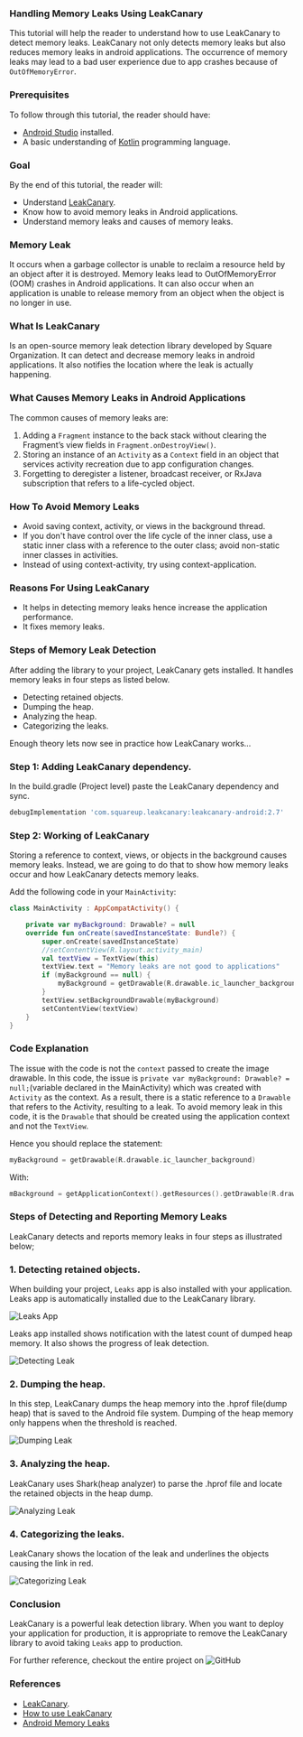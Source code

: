 ### Handling Memory Leaks Using LeakCanary

This tutorial will help the reader to understand how to use LeakCanary to detect memory leaks. LeakCanary not only detects memory leaks but also reduces memory leaks in android applications. The occurrence of memory leaks may lead to a bad user experience due to app crashes because of `OutOfMemoryError`.

### Prerequisites
To follow through this tutorial, the reader should have:

- [Android Studio](https://developer.android.com/studio) installed.
- A basic understanding of [Kotlin](https://kotlinlang.org/) programming language.

### Goal

By the end of this tutorial, the reader will:

- Understand [LeakCanary](https://square.github.io/leakcanary/).
- Know how to avoid memory leaks in Android applications.
- Understand memory leaks and causes of memory leaks.

### Memory Leak

It occurs when a garbage collector is unable to reclaim a resource held by an object after it is destroyed. Memory leaks lead to OutOfMemoryError (OOM) crashes in Android applications.
It can also occur when an application is unable to release memory from an object when the object is no longer in use.

### What Is LeakCanary

Is an open-source memory leak detection library developed by Square Organization. It can detect and decrease memory leaks in android applications. It also notifies the location where the leak is actually happening.

### What Causes Memory Leaks in Android Applications
The common causes of memory leaks are: 

1. Adding a `Fragment` instance to the back stack without clearing the Fragment’s view fields in `Fragment.onDestroyView()`.
2. Storing an instance of an `Activity` as a `Context` field in an object that services activity recreation due to app configuration changes.
3. Forgetting to deregister a listener, broadcast receiver, or RxJava subscription that refers to a life-cycled object. 
### How To Avoid Memory Leaks

- Avoid saving context, activity, or views in the background thread.
- If you don't have control over the life cycle of the inner class, use a static inner class with a reference to the outer class; avoid non-static inner classes in activities. 
- Instead of using context-activity, try using context-application.

### Reasons For Using LeakCanary

- It helps in detecting memory leaks hence increase the application performance.
- It fixes memory leaks.

### Steps of Memory Leak Detection

After adding the library to your project, LeakCanary gets installed. It handles memory leaks in four steps as listed below.

- Detecting retained objects.
- Dumping the heap.
- Analyzing the heap.
- Categorizing the leaks.

Enough theory lets now see in practice how LeakCanary works…

### Step 1: Adding LeakCanary dependency.

In the build.gradle (Project level) paste the LeakCanary dependency and sync.

```gradle
debugImplementation 'com.squareup.leakcanary:leakcanary-android:2.7'
```

### Step 2: Working of LeakCanary

Storing a reference to context, views, or objects in the background causes memory leaks. Instead, we are going to do that to show how memory leaks occur and how LeakCanary detects memory leaks.

Add the following code in your `MainActivity`: 

```kotlin
class MainActivity : AppCompatActivity() {

    private var myBackground: Drawable? = null
    override fun onCreate(savedInstanceState: Bundle?) {
        super.onCreate(savedInstanceState)
        //setContentView(R.layout.activity_main)
        val textView = TextView(this)
        textView.text = "Memory leaks are not good to applications"
        if (myBackground == null) {
            myBackground = getDrawable(R.drawable.ic_launcher_background)
        }
        textView.setBackgroundDrawable(myBackground)
        setContentView(textView)
    }
}
```
### Code Explanation

The issue with the code is not the `context` passed to create the image drawable. In this code, the issue is `private var myBackground: Drawable? = null;`(variable declared in the MainActivity) which was created with `Activity` as the context.
As a result, there is a static reference to a `Drawable` that refers to the Activity, resulting to a leak. 
To avoid memory leak in this code, it is the `Drawable` that should be created using the application context and not the `TextView`. 

Hence you should replace the statement:
```kotlin
myBackground = getDrawable(R.drawable.ic_launcher_background)
```
With:
```kotlin
mBackground = getApplicationContext().getResources().getDrawable(R.drawable.ic_launcher_background);
```

### Steps of Detecting and Reporting Memory Leaks

LeakCanary detects and reports memory leaks in four steps as illustrated below;

### 1. Detecting retained objects.

When building your project, `Leaks` app is also installed with your application. Leaks app is automatically installed due to the LeakCanary library.

![Leaks App](/engineering-education/handling-memory-leaks-in-android-using-leakcanary/leaks.jpg)

Leaks app installed shows notification with the latest count of dumped heap memory. It also shows the progress of leak detection.

![Detecting Leak](/engineering-education/handling-memory-leaks-in-android-using-leakcanary/detecting_leak.jpeg)

### 2. Dumping the heap.
In this step, LeakCanary dumps the heap memory into the .hprof file(dump heap) that is saved to the Android file system. Dumping of the heap memory only happens when the threshold is reached.

![Dumping Leak](/engineering-education/handling-memory-leaks-in-android-using-leakcanary/dumping_leak.jpg)

### 3. Analyzing the heap.

LeakCanary uses Shark(heap analyzer) to parse the .hprof file and locate the retained objects in the heap dump. 

![Analyzing Leak](/engineering-education/handling-memory-leaks-in-android-using-leakcanary/analyzing_leak.png)

### 4. Categorizing the leaks.

LeakCanary shows the location of the leak and underlines the objects causing the link in red.

![Categorizing Leak](/engineering-education/handling-memory-leaks-in-android-using-leakcanary/leak_category.jpeg)

### Conclusion
LeakCanary is a powerful leak detection library. When you want to deploy your application for production, it is appropriate to remove the LeakCanary library to avoid taking `Leaks` app to production. 

For further reference, checkout the entire project on ![GitHub](https://github.com/Collince-Okeyo/LeakCanary)

### References
- [LeakCanary](https://square.github.io/leakcanary/).
- [How to use LeakCanary](https://stackoverflow.com/questions/33654503/how-to-use-leak-canary)
- [Android Memory Leaks](https://developer.android.com/studio/profile/memory-profiler)

